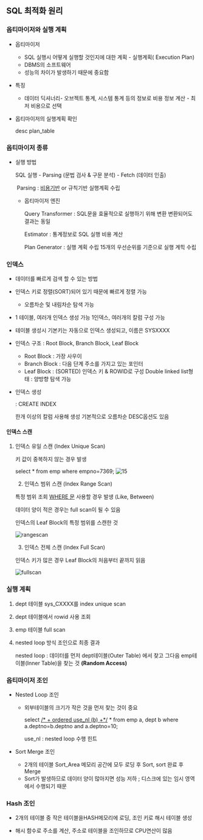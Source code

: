 ## SQL 최적화 원리

### 옵티마이저와 실행 계획

- 옵티마이저
  - SQL 실행시 어떻게 실행할 것인지에 대한 계획 - 실행계획( Execution Plan)
  - DBMS의 소프트웨어
  - 성능의 차이가 발생하기 때문에 중요함

- 특징
  - 데이터 딕셔너리- 오브젝트 통계, 시스템 통계 등의 정보로 비용 정보 계산 - 최저 비용으로 선택

- 옵티마이저의 실행계획 확인

  desc plan_table

  

### 옵티마이저 종류

- 실행 방법

  SQL 실행 - Parsing (문법 검사 & 구문 분석) - Fetch (데이터 인출)

  ​					Parsing : <u>비용기반</u> or 규칙기반 실행계획 수립

  - 옵티마이저 엔진

    Query Transformer : SQL문을 효율적으로 실행하기 위해 변환
    변환되어도 결과는 동일	

    Estimator : 통계정보로 SQL 실행 비용 계산

    Plan Generator :  실행 계획 수립
    15개의 우선순위를 기준으로 실행 계힉 수립

### 인덱스

- 데이터를 빠르게 검색 할 수 있는 방법

- 인덱스 키로 정렬(SORT)되어 있기 때문에 빠르게 정렬 가능

  - 오름차순 및 내림차순 탐색 가능

- 1 테이블, 여러개 인덱스 생성 가능
  1인덱스, 여러개의 칼럼 구성 가능

- 테이블 생성시 기본키는 자동으로 인덱스 생성되고,
   이름은 SYSXXXX

- 인덱스 구조 : Root Block, Branch Block, Leaf Block

  - Root Block : 가장 사우이
  - Branch Block : 다음 단계 주소를 가지고 있는 포인터
  - Leaf Block : (SORTED) 인덱스 키 & ROWID로 구성 
    Double linked list형태 : 양방향 탐색 가능

- 인덱스 생성

  : CREATE INDEX

  한개 이상의 칼럼 사용해 생성
  기본적으로 오름차순 DESC옵션도 있음

#### 인덱스 스캔

 1. 인덱스 유일 스캔 (Index Unique Scan)

    키 값이 중복하지 않는 경우 발생

    select * from emp where empno=7369;
    ![15](https://user-images.githubusercontent.com/50945713/63224116-88a4d780-c1fa-11e9-9650-f47c069c7dc7.png)

	2. 인덱스 범위 스캔 (Index Range Scan)

    특정 범위 조회 <u>WHERE 문</u> 사용할 경우 발생 (Like, Between)

    데이터 양이 적은 경우는 full scan이 될 수 있음

    인덱스의 Leaf Block의 특정 범위를 스캔한 것

    ![rangescan](https://user-images.githubusercontent.com/50945713/63224143-f224e600-c1fa-11e9-8dd9-deb9134a4c54.png)

	3. 인덱스 전체 스캔 (Index Full Scan)

    인덱스 키가 많은 경우 Leaf Block의 처음부터 끝까지 읽음

    ![fullscan](https://user-images.githubusercontent.com/50945713/63224168-5778d700-c1fb-11e9-87eb-8742bc2d0b7b.png)

### 실행 계획

1. dept 테이블 sys_CXXXX를 index unique scan

2. dept 테이블에서 rowid 사용 조회

3. emp 테이블 full scan

4. nested loop 방식 조인으로 최종 결과

   nested loop : 데이터를 먼저 dept테이블(Outer Table) 에서 찾고 그다음 emp테이블(Inner Table)을 찾는 것 **(Random Access)**

### 옵티마이저 조인

- Nested Loop 조인

  - 외부테이블의 크기가 작은 것을 먼저 찾는 것이 중요

    select <u>/* + ordered use_nl (b) +*/</u> * from emp a, dept b where a.deptno=b.deptno
    and a.deptno=10;

    use_nl : nested loop 수행 힌트

- Sort Merge 조인

  - 2개의 테이블 Sort_Area 메모리 공간에 모두 로딩 후 Sort,
    sort 완료 후 Merge
  - Sort가 발생하므로 데이터 양이 많아지면 성능 저하 ;
    디스크에 있는 임시 영역에서 수행되기 때문

### Hash 조인

- 2개의 테이블 중 작은 테이블을HASH메모리에 로딩,
  조인 키로 해시 테이블 생성

- 해시 함수로 주소를 계산, 주소로 테이블을 조인하므로 CPU연산이 많음

  



